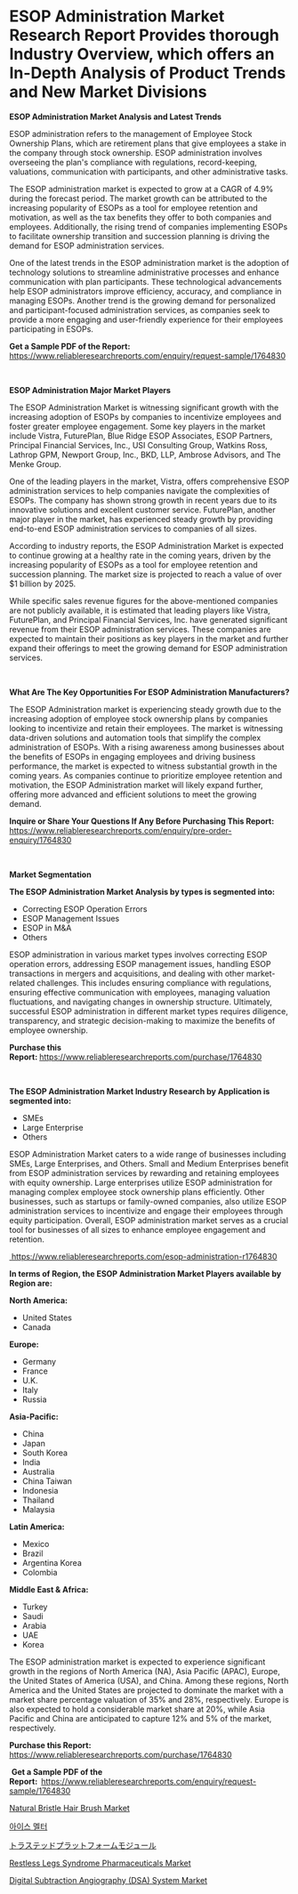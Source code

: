 <p><h1>ESOP Administration Market Research Report Provides thorough Industry Overview, which offers an In-Depth Analysis of Product Trends and New Market Divisions</h1></p><p><strong>ESOP Administration Market Analysis and Latest Trends</strong></p>
<p><p>ESOP administration refers to the management of Employee Stock Ownership Plans, which are retirement plans that give employees a stake in the company through stock ownership. ESOP administration involves overseeing the plan's compliance with regulations, record-keeping, valuations, communication with participants, and other administrative tasks.</p><p>The ESOP administration market is expected to grow at a CAGR of 4.9% during the forecast period. The market growth can be attributed to the increasing popularity of ESOPs as a tool for employee retention and motivation, as well as the tax benefits they offer to both companies and employees. Additionally, the rising trend of companies implementing ESOPs to facilitate ownership transition and succession planning is driving the demand for ESOP administration services.</p><p>One of the latest trends in the ESOP administration market is the adoption of technology solutions to streamline administrative processes and enhance communication with plan participants. These technological advancements help ESOP administrators improve efficiency, accuracy, and compliance in managing ESOPs. Another trend is the growing demand for personalized and participant-focused administration services, as companies seek to provide a more engaging and user-friendly experience for their employees participating in ESOPs.</p></p>
<p><strong>Get a Sample PDF of the Report:&nbsp;</strong> <a href="https://www.reliableresearchreports.com/enquiry/request-sample/1764830">https://www.reliableresearchreports.com/enquiry/request-sample/1764830</a></p>
<p>&nbsp;</p>
<p><strong>ESOP Administration Major Market Players</strong></p>
<p><p>The ESOP Administration Market is witnessing significant growth with the increasing adoption of ESOPs by companies to incentivize employees and foster greater employee engagement. Some key players in the market include Vistra, FuturePlan, Blue Ridge ESOP Associates, ESOP Partners, Principal Financial Services, Inc., USI Consulting Group, Watkins Ross, Lathrop GPM, Newport Group, Inc., BKD, LLP, Ambrose Advisors, and The Menke Group.</p><p>One of the leading players in the market, Vistra, offers comprehensive ESOP administration services to help companies navigate the complexities of ESOPs. The company has shown strong growth in recent years due to its innovative solutions and excellent customer service. FuturePlan, another major player in the market, has experienced steady growth by providing end-to-end ESOP administration services to companies of all sizes.</p><p>According to industry reports, the ESOP Administration Market is expected to continue growing at a healthy rate in the coming years, driven by the increasing popularity of ESOPs as a tool for employee retention and succession planning. The market size is projected to reach a value of over $1 billion by 2025.</p><p>While specific sales revenue figures for the above-mentioned companies are not publicly available, it is estimated that leading players like Vistra, FuturePlan, and Principal Financial Services, Inc. have generated significant revenue from their ESOP administration services. These companies are expected to maintain their positions as key players in the market and further expand their offerings to meet the growing demand for ESOP administration services.</p></p>
<p>&nbsp;</p>
<p><strong>What Are The Key Opportunities For ESOP Administration Manufacturers?</strong></p>
<p><p>The ESOP Administration market is experiencing steady growth due to the increasing adoption of employee stock ownership plans by companies looking to incentivize and retain their employees. The market is witnessing data-driven solutions and automation tools that simplify the complex administration of ESOPs. With a rising awareness among businesses about the benefits of ESOPs in engaging employees and driving business performance, the market is expected to witness substantial growth in the coming years. As companies continue to prioritize employee retention and motivation, the ESOP Administration market will likely expand further, offering more advanced and efficient solutions to meet the growing demand.</p></p>
<p><strong>Inquire or Share Your Questions If Any Before Purchasing This Report:</strong> <a href="https://www.reliableresearchreports.com/enquiry/pre-order-enquiry/1764830">https://www.reliableresearchreports.com/enquiry/pre-order-enquiry/1764830</a></p>
<p>&nbsp;</p>
<p><strong>Market Segmentation</strong></p>
<p><strong>The ESOP Administration Market Analysis by types is segmented into:</strong></p>
<p><ul><li>Correcting ESOP Operation Errors</li><li>ESOP Management Issues</li><li>ESOP in M&A</li><li>Others</li></ul></p>
<p><p>ESOP administration in various market types involves correcting ESOP operation errors, addressing ESOP management issues, handling ESOP transactions in mergers and acquisitions, and dealing with other market-related challenges. This includes ensuring compliance with regulations, ensuring effective communication with employees, managing valuation fluctuations, and navigating changes in ownership structure. Ultimately, successful ESOP administration in different market types requires diligence, transparency, and strategic decision-making to maximize the benefits of employee ownership.</p></p>
<p><strong>Purchase this Report:&nbsp;</strong><a href="https://www.reliableresearchreports.com/purchase/1764830">https://www.reliableresearchreports.com/purchase/1764830</a></p>
<p>&nbsp;</p>
<p><strong>The ESOP Administration Market Industry Research by Application is segmented into:</strong></p>
<p><ul><li>SMEs</li><li>Large Enterprise</li><li>Others</li></ul></p>
<p><p>ESOP Administration Market caters to a wide range of businesses including SMEs, Large Enterprises, and Others. Small and Medium Enterprises benefit from ESOP administration services by rewarding and retaining employees with equity ownership. Large enterprises utilize ESOP administration for managing complex employee stock ownership plans efficiently. Other businesses, such as startups or family-owned companies, also utilize ESOP administration services to incentivize and engage their employees through equity participation. Overall, ESOP administration market serves as a crucial tool for businesses of all sizes to enhance employee engagement and retention.</p></p>
<p><a href="https://www.reliableresearchreports.com/esop-administration-r1764830">&nbsp;https://www.reliableresearchreports.com/esop-administration-r1764830</a></p>
<p><strong>In terms of Region, the ESOP Administration Market Players available by Region are:</strong></p>
<p>
    <p> <strong> North America: </strong>
        <ul>
            <li>United States</li>
            <li>Canada</li>
        </ul>
        </p> 
    <p> <strong> Europe: </strong>
        <ul>
            <li>Germany</li>
            <li>France</li>
            <li>U.K.</li>
            <li>Italy</li>
            <li>Russia</li>
        </ul>
        </p> 
    <p> <strong> Asia-Pacific: </strong>
        <ul>
            <li>China</li>
            <li>Japan</li>
            <li>South Korea</li>
            <li>India</li>
            <li>Australia</li>
            <li>China Taiwan</li>
            <li>Indonesia</li>
            <li>Thailand</li>
            <li>Malaysia</li>
        </ul>
        </p> 
    <p> <strong> Latin America: </strong>
        <ul>
            <li>Mexico</li>
            <li>Brazil</li>
            <li>Argentina Korea</li>
            <li>Colombia</li>
        </ul>
        </p> 
    <p> <strong> Middle East & Africa: </strong>
        <ul>
            <li>Turkey</li>
            <li>Saudi</li>
            <li>Arabia</li>
            <li>UAE</li>
            <li>Korea</li>
        </ul>
    </p>
    </p>
<p><p>The ESOP administration market is expected to experience significant growth in the regions of North America (NA), Asia Pacific (APAC), Europe, the United States of America (USA), and China. Among these regions, North America and the United States are projected to dominate the market with a market share percentage valuation of 35% and 28%, respectively. Europe is also expected to hold a considerable market share at 20%, while Asia Pacific and China are anticipated to capture 12% and 5% of the market, respectively.</p></p>
<p><strong>Purchase this Report: </strong><a href="https://www.reliableresearchreports.com/purchase/1764830">https://www.reliableresearchreports.com/purchase/1764830</a></p>
<p>&nbsp;<strong>Get a Sample PDF of the Report:&nbsp;&nbsp;</strong><a href="https://www.reliableresearchreports.com/enquiry/request-sample/1764830">https://www.reliableresearchreports.com/enquiry/request-sample/1764830</a></p>
<p><strong></strong></p>
<p><p><a href="https://issuu.com/reportprime-2/docs/natural-bristle-hair-brush-market-size-2030.pptx">Natural Bristle Hair Brush Market</a></p><p><a href="https://medium.com/@electat2023/%EC%96%BC%EC%9D%8C-%EB%8F%99%ED%99%94%EC%A0%9C-%EC%8B%9C%EC%9E%A5-%EA%B2%BD%EC%9F%81-%EB%B6%84%EC%84%9D-%EC%8B%9C%EC%9E%A5-%EB%8F%99%ED%96%A5-%EB%B0%8F-2031%EB%85%84%EA%B9%8C%EC%A7%80-%EC%98%88%EC%B8%A1-1e873550d295">아이스 멜터</a></p><p><a href="https://medium.com/@jacobkelly525/%E4%BF%A1%E9%A0%BC%E6%80%A7%E3%81%AE%E3%81%82%E3%82%8B%E3%83%97%E3%83%A9%E3%83%83%E3%83%88%E3%83%95%E3%82%A9%E3%83%BC%E3%83%A0%E3%83%A2%E3%82%B8%E3%83%A5%E3%83%BC%E3%83%AB%E5%B8%82%E5%A0%B4-%E5%B8%82%E5%A0%B4cagr-%E5%B8%82%E5%A0%B4%E3%83%88%E3%83%AC%E3%83%B3%E3%83%89-%E6%88%90%E9%95%B7%E6%88%A6%E7%95%A5%E3%81%AB%E9%96%A2%E3%81%99%E3%82%8B%E6%B4%9E%E5%AF%9F-771e3fedaf72">トラステッドプラットフォームモジュール</a></p><p><a href="https://www.linkedin.com/pulse/restless-legs-syndrome-pharmaceuticals-market-provides-comprehensive-byfbf">Restless Legs Syndrome Pharmaceuticals Market</a></p><p><a href="https://www.linkedin.com/pulse/digital-subtraction-angiography-dsa-system-market-furnish-pg9wf">Digital Subtraction Angiography (DSA) System Market</a></p></p>